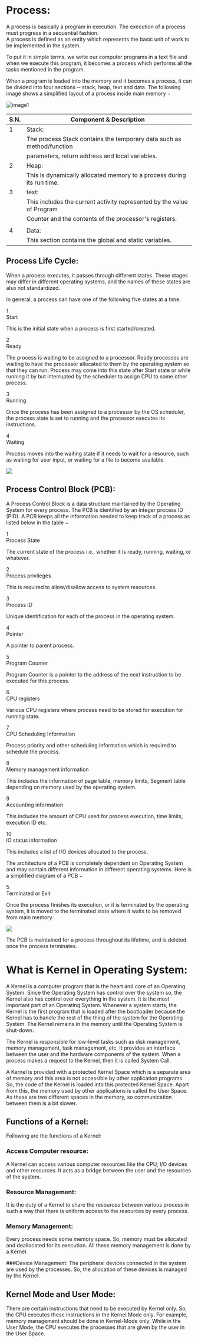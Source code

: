 # Process:  

A process is basically a program in execution. The execution of a process must progress in a sequential fashion.  
A process is defined as an entity which represents the basic unit of work to be implemented in the system.  

To put it in simple terms, we write our computer programs in a text file and when we execute this program, it becomes 
a process which performs all the tasks mentioned in the program.

When a program is loaded into the memory and it becomes a process, it can be divided into four sections ─ stack, heap, text and data. 
The following image shows a simplified layout of a process inside main memory −  

![image1](https://www.tutorialspoint.com/operating_system/images/process_components.jpg)

|  S.N. |  Component & Description                                                     |
|-------|------------------------------------------------------------------------------|
|   1   |  Stack:                                                                      |
|       |       The process Stack contains the temporary data such as method/function  |
|       |       parameters, return address and local variables.                        | 
|   2   |  Heap:                                                                       |
|       |      This is dynamically allocated memory to a process during its run time.  |
|   3   |  text:                                                                       |
|       |      This includes the current activity represented by the value of Program  |
|       |        Counter and the contents of the processor's registers.                |
|       |                                                                              | 
|   4   |  Data:                                                                       |
|       |      This section contains the global and static variables.                  |    



## Process Life Cycle:  

When a process executes, it passes through different states. These stages may differ in different operating systems, and the names of these states are also not standardized.

In general, a process can have one of the following five states at a time.

1	
Start

This is the initial state when a process is first started/created.

2	
Ready

The process is waiting to be assigned to a processor. Ready processes are waiting to have the processor allocated to them by the operating system so that they can run. Process may come into this state after Start state or while running it by but interrupted by the scheduler to assign CPU to some other process.

3	
Running

Once the process has been assigned to a processor by the OS scheduler, the process state is set to running and the processor executes its instructions.

4	
Waiting

Process moves into the waiting state if it needs to wait for a resource, such as waiting for user input, or waiting for a file to become available.


![](https://www.tutorialspoint.com/operating_system/images/process_state.jpg)


## Process Control Block (PCB):  

A Process Control Block is a data structure maintained by the Operating System for every process. The PCB is identified by an integer process ID (PID). A PCB keeps all the information needed to keep track of a process as listed below in the table −


1	
Process State

The current state of the process i.e., whether it is ready, running, waiting, or whatever.

2	
Process privileges

This is required to allow/disallow access to system resources.

3	
Process ID

Unique identification for each of the process in the operating system.

4	
Pointer

A pointer to parent process.

5	
Program Counter

Program Counter is a pointer to the address of the next instruction to be executed for this process.

6	
CPU registers

Various CPU registers where process need to be stored for execution for running state.

7	
CPU Scheduling Information

Process priority and other scheduling information which is required to schedule the process.

8	
Memory management information

This includes the information of page table, memory limits, Segment table depending on memory used by the operating system.

9	
Accounting information

This includes the amount of CPU used for process execution, time limits, execution ID etc.

10	
IO status information

This includes a list of I/O devices allocated to the process.

The architecture of a PCB is completely dependent on Operating System and may contain different information in different operating systems. Here is a simplified diagram of a PCB −



5	
Terminated or Exit

Once the process finishes its execution, or it is terminated by the operating system, it is moved to the terminated state where it waits to be removed from main memory.

![](https://www.tutorialspoint.com/operating_system/images/pcb.jpg)

The PCB is maintained for a process throughout its lifetime, and is deleted once the process terminates.  

# What is Kernel in Operating System:  

A Kernel is a computer program that is the heart and core of an Operating System. Since the Operating System has control over the system so, the Kernel also has control over everything in the system. It is the most important part of an Operating System. Whenever a system starts, the Kernel is the first program that is loaded after the bootloader because the Kernel has to handle the rest of the thing of the system for the Operating System. The Kernel remains in the memory until the Operating System is shut-down.

The Kernel is responsible for low-level tasks such as disk management, memory management, task management, etc. It provides an interface between the user and the hardware components of the system. When a process makes a request to the Kernel, then it is called System Call.

A Kernel is provided with a protected Kernel Space which is a separate area of memory and this area is not accessible by other application programs. So, the code of the Kernel is loaded into this protected Kernel Space. Apart from this, the memory used by other applications is called the User Space. As these are two different spaces in the memory, so communication between them is a bit slower.

## Functions of a Kernel:  

Following are the functions of a Kernel:

### Access Computer resource:
A Kernel can access various computer resources like the CPU, I/O devices and other resources. It acts as a bridge between the user and the resources of the system.   

### Resource Management: 
It is the duty of a Kernel to share the resources between various process in such a way that there is uniform access to the resources by every process.  

### Memory Management:
Every process needs some memory space. So, memory must be allocated and deallocated for its execution. All these memory management is done by a Kernel.  

###Device Management:
The peripheral devices connected in the system are used by the processes. So, the allocation of these devices is managed by the Kernel.  

## Kernel Mode and User Mode:  

There are certain instructions that need to be executed by Kernel only. So, the CPU executes these instructions in the Kernel Mode only. For example, memory management should be done in Kernel-Mode only. While in the User Mode, the CPU executes the processes that are given by the user in the User Space.
